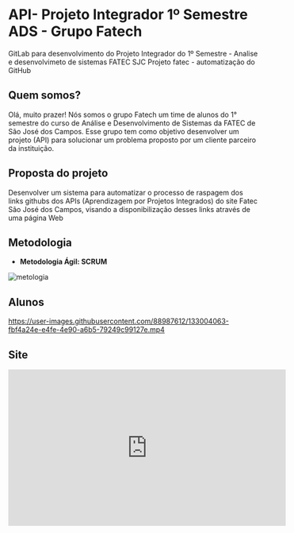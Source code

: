 # API- Projeto Integrador 1º Semestre ADS - Grupo Fatech 
GitLab para desenvolvimento do Projeto Integrador do 1º Semestre - Analise e desenvolvimeto de sistemas FATEC SJC
Projeto fatec - automatização do GitHub
## Quem somos?
Olá, muito prazer! Nós somos o grupo Fatech um time de alunos do 1° semestre do curso de Análise e Desenvolvimento de Sistemas da FATEC de São José dos Campos. Esse grupo tem como objetivo desenvolver um projeto (API) para solucionar um problema proposto por um cliente parceiro da instituição.
## Proposta do projeto
Desenvolver um sistema para automatizar o processo de raspagem dos links githubs dos APIs (Aprendizagem por Projetos Integrados) do site Fatec São José dos Campos, visando a 
disponibilização desses links através de uma página Web
## Metodologia
<ul> <li> <strong>Metodologia Ágil: SCRUM </strong> </li> </ul>

![metologia](https://user-images.githubusercontent.com/67170978/133004767-aeb05f5d-60ed-49c3-b245-b28ea33755fa.png)

## Alunos
https://user-images.githubusercontent.com/88987612/133004063-fbf4a24e-e4fe-4e90-a6b5-79249c99127e.mp4

## Site
<iframe width="560" height="315" src="https://www.youtube.com/embed/Za4CrqMQb38" title="YouTube video player" frameborder="0" allow="accelerometer; autoplay; clipboard-write; encrypted-media; gyroscope; picture-in-picture" allowfullscreen></iframe>


